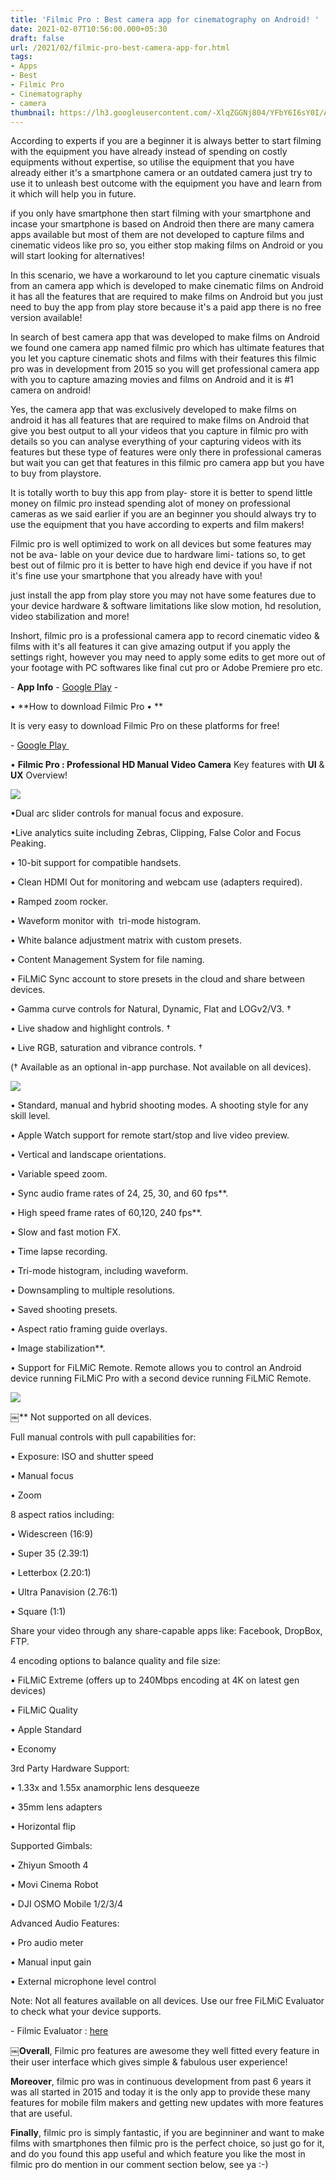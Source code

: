 ```yaml
---
title: 'Filmic Pro : Best camera app for cinematography on Android! '
date: 2021-02-07T10:56:00.000+05:30
draft: false
url: /2021/02/filmic-pro-best-camera-app-for.html
tags: 
- Apps
- Best
- Filmic Pro
- Cinematography
- camera
thumbnail: https://lh3.googleusercontent.com/-XlqZGGNj804/YFbY6I6sY0I/AAAAAAAADyA/11weIoLMjbYEzge3bHXeu8oPWNWOjWdXQCLcBGAsYHQ/s1600/1616304355728530-0.png
--- 
```


  

According to experts if you are a beginner it is always better to start filming with the equipment you have already instead of spending on costly equipments without expertise, so utilise the equipment that you have already either it's a smartphone camera or an outdated camera just try to use it to unleash best outcome with the equipment you have and learn from it which will help you in future.   

  

if you only have smartphone then start filming with your smartphone and incase your smartphone is based on Android then there are many camera apps available but most of them are not developed to capture films and cinematic videos like pro so, you either stop making films on Android or you will start looking for alternatives!

  

In this scenario, we have a workaround to let you capture cinematic visuals from an camera app which is developed to make cinematic films on Android it has all the features that are required to make films on Android but you just need to buy the app from play store because it's a paid app there is no free version available!   

  

In search of best camera app that was developed to make films on Android we found one camera app named filmic pro which has ultimate features that you let you capture cinematic shots and films with their features this filmic pro was in development from 2015 so you will get professional camera app with you to capture amazing movies and films on Android and it is #1 camera on android! 

  

Yes, the camera app that was exclusively developed to make films on android it has all features that are required to make films on Android that give you best output to all your videos that you capture in filmic pro with details so you can analyse everything of your capturing videos with its features but these type of features were only there in professional cameras but wait you can get that features in this filmic pro camera app but you have to buy from playstore.

  

It is totally worth to buy this app from play- store it is better to spend little money on filmic pro instead spending alot of money on professional cameras as we said earlier if you are an beginner you should always try to use the equipment that you have according to experts and film makers! 

  

Filmic pro is well optimized to work on all devices but some features may not be ava- lable on your device due to hardware limi- tations so, to get best out of filmic pro it is better to have high end device if you have if not it's fine use your smartphone that you already have with you!

  

just install the app from play store you may not have some features due to your device hardware & software limitations like slow motion, hd resolution, video stabilization and more! 

  

Inshort, filmic pro is a professional camera app to record cinematic video & films with it's all features it can give amazing output if you apply the settings right, however you may need to apply some edits to get more out of your footage with PC softwares like final cut pro or Adobe Premiere pro etc. 

  

\- **App Info** - [Google Play](https://play.google.com/store/apps/details?id=com.filmic.filmicpro) -

  

• **How to download Filmic Pro • **

  

It is very easy to download Filmic Pro on these platforms for free!   

  

\- [Google Play ](https://play.google.com/store/apps/details?id=com.filmic.filmicpro)

  

• **Filmic Pro : Professional HD Manual Video Camera** Key features with **UI** & **UX** Overview! 

  

 ![](https://lh3.googleusercontent.com/-NwtzQZvB060/YCAXzMyhOHI/AAAAAAAADOg/U6v48vq03iARpHnKdAS2_aAprE-cJj9SwCLcBGAsYHQ/s1600/1612715971541490-1.png) 

  

•Dual arc slider controls for manual focus and exposure.

•Live analytics suite including Zebras, Clipping, False Color and Focus Peaking. 

• 10-bit support for compatible handsets.

• Clean HDMI Out for monitoring and webcam use (adapters required).

• Ramped zoom rocker.

• Waveform monitor with  tri-mode histogram.

• White balance adjustment matrix with custom presets.

• Content Management System for file naming.

• FiLMiC Sync account to store presets in the cloud and share between devices.

• Gamma curve controls for Natural, Dynamic, Flat and LOGv2/V3. †

• Live shadow and highlight controls. †

• Live RGB, saturation and vibrance controls. †

  

(† Available as an optional in-app purchase. Not available on all devices).

  

  

 ![](https://lh3.googleusercontent.com/-QCL64945AVU/YCAXw7O4QeI/AAAAAAAADOc/4EvCrpPINLkHJBPjP3AbvS4t6LZCajNzgCLcBGAsYHQ/s1600/1612715961682747-2.png) 

  

  

• Standard, manual and hybrid shooting modes. A shooting style for any skill level.

• Apple Watch support for remote start/stop and live video preview.

• Vertical and landscape orientations.

• Variable speed zoom.

• Sync audio frame rates of 24, 25, 30, and 60 fps\*\*.

• High speed frame rates of 60,120, 240 fps\*\*.

• Slow and fast motion FX.

• Time lapse recording.

• Tri-mode histogram, including waveform.

• Downsampling to multiple resolutions.

• Saved shooting presets.

• Aspect ratio framing guide overlays.

• Image stabilization\*\*.

• Support for FiLMiC Remote. Remote allows you to control an Android device running FiLMiC Pro with a second device running FiLMiC Remote.

  

 ![](https://lh3.googleusercontent.com/-P6uAdEGWMu4/YCAXudlpmnI/AAAAAAAADOY/UUGBMieHQN01mUPrA1HCQDA9p9jBjbihgCLcBGAsYHQ/s1600/1612715948667641-3.png) 

  

￼\*\* Not supported on all devices.

  

Full manual controls with pull capabilities for:

  

• Exposure: ISO and shutter speed

• Manual focus

• Zoom

  

8 aspect ratios including:

  

• Widescreen (16:9)

• Super 35 (2.39:1)

• Letterbox (2.20:1)

• Ultra Panavision (2.76:1)

• Square (1:1)

  

Share your video through any share-capable apps like: Facebook, DropBox, FTP.

  

4 encoding options to balance quality and file size:

  

• FiLMiC Extreme (offers up to 240Mbps encoding at 4K on latest gen devices)

• FiLMiC Quality

• Apple Standard

• Economy

  

3rd Party Hardware Support:

• 1.33x and 1.55x anamorphic lens desqueeze

• 35mm lens adapters

• Horizontal flip

  

Supported Gimbals:

• Zhiyun Smooth 4

• Movi Cinema Robot

• DJI OSMO Mobile 1/2/3/4

  

Advanced Audio Features:

• Pro audio meter

• Manual input gain

• External microphone level control

  

Note: Not all features available on all devices. Use our free FiLMiC Evaluator to check what your device supports.

  

\- Filmic Evaluator : [here](https://play.google.com/store/apps/details?id=com.filmic.compatibilitytest) 

  

￼**Overall**, Filmic pro features are awesome they well fitted every feature in their user interface which gives simple & fabulous user experience! 

  

**Moreover**, filmic pro was in continuous development from past 6 years it was all started in 2015 and today it is the only app to provide these many features for mobile film makers and getting new updates with more features that are useful. 

  

**Finally**, filmic pro is simply fantastic, if you are beginniner and want to make films with smartphones then filmic pro is the perfect choice, so just go for it, and do you found this app useful and which feature you like the most in filmic pro do mention in our comment section below, see ya :-)